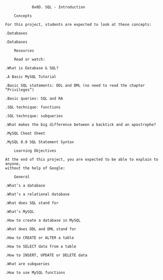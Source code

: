 				0x0D. SQL - Introduction

		Concepts

	For this project, students are expected to look at these concepts:

	.Databases

	.Databases

		Resources

		Read or watch:

	.What is Database & SQL?

	.A Basic MySQL Tutorial

	.Basic SQL statements: DDL and DML (no need to read the chapter “Privileges”)

	.Basic queries: SQL and RA

	.SQL technique: functions

	.SQL technique: subqueries

	.What makes the big difference between a backtick and an apostrophe?

	.MySQL Cheat Sheet

	.MySQL 8.0 SQL Statement Syntax

		Learning Objectives

	At the end of this project, you are expected to be able to explain to anyone, 
	without the help of Google:

		General

	.What’s a database

	.What’s a relational database

	.What does SQL stand for

	.What’s MySQL

	.How to create a database in MySQL

	.What does DDL and DML stand for

	.How to CREATE or ALTER a table

	.How to SELECT data from a table

	.How to INSERT, UPDATE or DELETE data

	.What are subqueries

	.How to use MySQL functions
